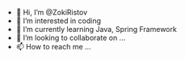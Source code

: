 - 👋 Hi, I’m @ZokiRistov
- 👀 I’m interested in coding
- 🌱 I’m currently learning Java, Spring Framework
- 💞️ I’m looking to collaborate on ...
- 📫 How to reach me ...

<!---
ZokiRistov/ZokiRistov is a ✨ special ✨ repository because its `README.md` (this file) appears on your GitHub profile.
You can click the Preview link to take a look at your changes.
--->
